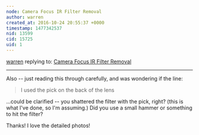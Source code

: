 ```yaml
---
node: Camera Focus IR Filter Removal
author: warren
created_at: 2016-10-24 20:55:37 +0000
timestamp: 1477342537
nid: 13599
cid: 15725
uid: 1
---
```




[warren](../profile/warren) replying to: [Camera Focus IR Filter Removal](../notes/stef/10-19-2016/plab-spec-3-updated-camera-focus-ir-filter)

----
Also -- just reading this through carefully, and was wondering if the line:

>  I used the pick on the back of the lens

...could be clarified -- you shattered the filter with the pick, right? (this is what I've done, so I'm assuming.) Did you use a small hammer or something to hit the filter? 

Thanks! I love the detailed photos! 